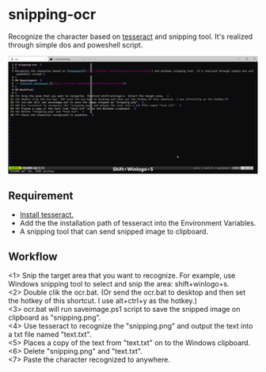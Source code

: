 # snipping-ocr  

Recognize the character based on [tesseract](https://github.com/tesseract-ocr/tesseract) and snipping tool. It's realized through simple dos and poweshell script.

![UseSnippingOCR](https://github.com/pengfei-zheng/snipping-ocr/blob/main/UseSnippingOCR.gif)

## Requirement  
 - [Install tesseract.](https://github.com/UB-Mannheim/tesseract/wiki)  
 - Add the the installation path of tesseract into the Environment Variables.  
 - A snipping tool that can send snipped image to clipboard.  

## Workflow

<1> Snip the target area that you want to recognize. For example, use Windows snipping tool to select and snip the area: shift+winlogo+s.  
<2> Double clik the ocr.bat. (Or send the ocr.bat to desktop and then set the hotkey of this shortcut. I use alt+ctrl+y as the hotkey.)  
<3> ocr.bat will run saveimage.ps1 script to save the snipped image on clipboard as "snipping.png".  
<4> Use tesseract to recognize the "snipping.png" and output the text into a txt file named "text.txt".  
<5> Places a copy of the text from "text.txt" on to the Windows clipboard.  
<6> Delete "snipping.png" and "text.txt".  
<7> Paste the character recognized to anywhere.  
